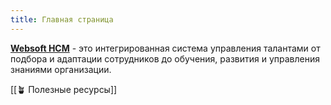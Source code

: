 ```yaml
---
title: Главная страница
---
```

[**Websoft HCM**](https://hcm.websoft.ru/hcmhome) - это интегрированная система управления талантами от подбора и адаптации сотрудников до обучения, развития и управления знаниями организации.

[[🪴 Полезные ресурсы]]
